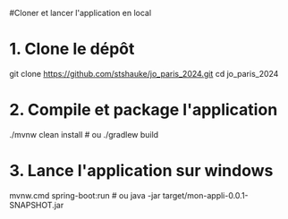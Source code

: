 #Cloner et lancer l'application en local

# 1. Clone le dépôt
git clone https://github.com/stshauke/jo_paris_2024.git
cd jo_paris_2024

# 2. Compile et package l'application
./mvnw clean install    # ou ./gradlew build

# 3. Lance l'application sur windows
mvnw.cmd spring-boot:run  # ou java -jar target/mon-appli-0.0.1-SNAPSHOT.jar